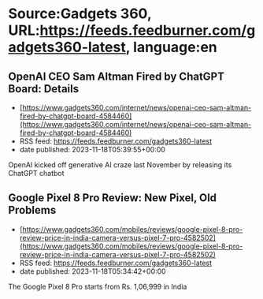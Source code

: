 # Source:Gadgets 360, URL:https://feeds.feedburner.com/gadgets360-latest, language:en

## OpenAI CEO Sam Altman Fired by ChatGPT Board: Details
 - [https://www.gadgets360.com/internet/news/openai-ceo-sam-altman-fired-by-chatgpt-board-4584460](https://www.gadgets360.com/internet/news/openai-ceo-sam-altman-fired-by-chatgpt-board-4584460)
 - RSS feed: https://feeds.feedburner.com/gadgets360-latest
 - date published: 2023-11-18T05:39:55+00:00

OpenAI kicked off generative AI craze last November by releasing its ChatGPT chatbot

## Google Pixel 8 Pro Review: New Pixel, Old Problems
 - [https://www.gadgets360.com/mobiles/reviews/google-pixel-8-pro-review-price-in-india-camera-versus-pixel-7-pro-4582502](https://www.gadgets360.com/mobiles/reviews/google-pixel-8-pro-review-price-in-india-camera-versus-pixel-7-pro-4582502)
 - RSS feed: https://feeds.feedburner.com/gadgets360-latest
 - date published: 2023-11-18T05:34:42+00:00

The Google Pixel 8 Pro starts from Rs. 1,06,999 in India

